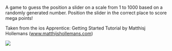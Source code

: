 A game to guess the position a slider on a scale from 1 to 1000 based on a randomly generated number.
Position the slider in the correct place to score mega points! 

Taken from the ios Apprentice: Getting Started Tutorial by Matthisj Hollemans (www.matthijshollemans.com)

![](bullseyescreenshot.png)
